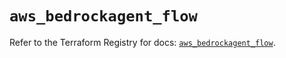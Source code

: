 # `aws_bedrockagent_flow`

Refer to the Terraform Registry for docs: [`aws_bedrockagent_flow`](https://registry.terraform.io/providers/hashicorp/aws/6.17.0/docs/resources/bedrockagent_flow).
